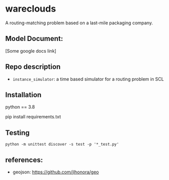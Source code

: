 # wareclouds

A routing-matching problem based on a last-mile packaging company. 

## Model Document:
[Some google docs link]

## Repo description 

 - `instance_simulator`: a time based simulator for a routing problem in SCL

## Installation 
python == 3.8

pip install requirements.txt 


## Testing

    python -m unittest discover -s test -p '*_test.py'


## references: 
- geojson: https://github.com/jlhonora/geo


